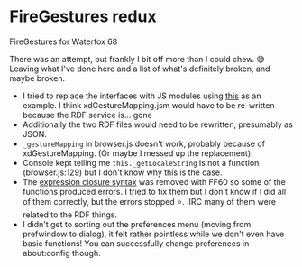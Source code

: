 # FireGestures redux

FireGestures for Waterfox 68

There was an attempt, but frankly I bit off more than I could chew. :sweat_smile: Leaving what I've done here and a list of what's definitely broken, and maybe broken.

* I tried to replace the interfaces with JS modules using [this](https://github.com/thundernest/quicktext/commit/e1ef58dce2816ac1e685f562d30882968e24a391) as an example. I think xdGestureMapping.jsm would have to be re-written because the RDF service is... gone
* Additionally the two RDF files would need to be rewritten, presumably as JSON.
* `_gestureMapping` in browser.js doesn't work, probably because of xdGestureMapping. (Or maybe I messed up the replacement).
* Console kept telling me `this._getLocaleString` is not a function (browser.js:129) but I don't know why this is the case.
* The [expression closure syntax](https://developer.mozilla.org/en-US/docs/Web/JavaScript/Reference/Operators/Expression_closures) was removed with FF60 so some of the functions produced errors. I tried to fix them but I don't know if I did all of them correctly, but the errors stopped :star:. IIRC many of them were related to the RDF things.
* I didn't get to sorting out the preferences menu (moving from prefwindow to dialog), it felt rather pointless while we don't even have basic functions! You can successfully change preferences in about:config though.
